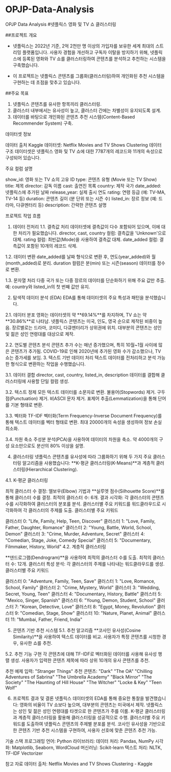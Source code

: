 # OPJP-Data-Analysis
OPJP Data Analysis
#넷플릭스 영화 및 TV 쇼 클러스터링

##프로젝트 개요

* 넷플릭스는 2022년 기준, 2억 2천만 명 이상의 가입자를 보유한 세계 최대의 스트리밍 플랫폼입니다. 사용자 경험을 개선하고 구독자 이탈을 방지하기 위해, 넷플릭스에 등록된 영화와 TV 쇼를 클러스터링하여 콘텐츠를 분석하고 추천하는 시스템을 구축했습니다.

* 이 프로젝트는 넷플릭스 콘텐츠를 그룹화(클러스터링)하여 개인화된 추천 시스템을 구현하는 데 초점을 맞추고 있습니다.

##주요 목표

1. 넷플릭스 콘텐츠를 유사한 항목끼리 클러스터링.
2. 클러스터 내부에서는 유사성이 높고, 클러스터 간에는 차별성이 유지되도록 설계.
3. 데이터를 바탕으로 개인화된 콘텐츠 추천 시스템(Content-Based Recommender System) 구축.

데이터셋 정보

데이터 출처
Kaggle 데이터셋: Netflix Movies and TV Shows Clustering
데이터 구조
데이터셋은 넷플릭스 영화 및 TV 쇼에 대한 7787개의 레코드와 11개의 속성으로 구성되어 있습니다.

주요 컬럼 설명

show_id: 영화 또는 TV 쇼의 고유 ID
type: 콘텐츠 유형 (Movie 또는 TV Show)
title: 제목
director: 감독 이름
cast: 출연진 목록
country: 제작 국가
date_added: 넷플릭스에 추가된 날짜
release_year: 실제 출시 연도
rating: 연령 등급 (예: TV-MA, TV-14 등)
duration: 콘텐츠 길이 (분 단위 또는 시즌 수)
listed_in: 장르 정보 (예: 드라마, 다큐멘터리 등)
description: 간략한 콘텐츠 설명

프로젝트 작업 흐름
1. 데이터 전처리
1.1. 결측값 처리
데이터셋에 결측값이 다수 포함되어 있으며, 이에 대한 처리가 필요했습니다.
director, cast, country 컬럼: 결측값을 'Unknown'으로 대체.
rating 컬럼: 최빈값(Mode)을 사용하여 결측값 대체.
date_added 컬럼: 결측값이 포함된 10개의 레코드 삭제.

1.2. 데이터 변환
date_added를 날짜 형식으로 변환 후, 연도(year_added)와 월(month_added)로 분리.
duration 컬럼은 분(min) 또는 시즌(season) 데이터를 정수로 변환.

1.3. 문자열 처리
다중 국가 또는 다중 장르의 데이터를 단순화하기 위해 주요 값만 추출.
예: country와 listed_in의 첫 번째 값만 유지.

2. 탐색적 데이터 분석 (EDA)
EDA를 통해 데이터셋의 주요 특성과 패턴을 분석했습니다.

2.1. 데이터 분포
영화는 데이터셋의 약 **69.14%**를 차지하며, TV 쇼는 약 **30.86%**로 나타남.
넷플릭스 콘텐츠는 미국, 인도, 영국 순으로 제작된 비중이 높음.
장르별로는 드라마, 코미디, 다큐멘터리가 상위권에 위치.
대부분의 콘텐츠는 성인 및 젊은 성인 연령대를 대상으로 제작.

2.2. 연도별 콘텐츠 분석
콘텐츠 추가 수는 매년 증가했으며, 특히 10월~1월 사이에 많은 콘텐츠가 추가됨.
COVID-19로 인해 2020년에 추가된 영화 수가 감소했으나, TV 쇼는 증가세를 보임.
3. 텍스트 기반 데이터 처리
텍스트 데이터를 전처리하고 분석 가능한 형식으로 변환하는 작업을 수행했습니다.

3.1. 데이터 결합
director, cast, country, listed_in, description 데이터를 결합해 클러스터링에 사용할 단일 컬럼 생성.

3.2. 텍스트 정제
모든 텍스트 데이터를 소문자로 변환.
불용어(Stopwords) 제거.
구두점(Punctuation) 제거.
비ASCII 문자 제거.
표제어 추출(Lemmatization)을 통해 단어를 기본 형태로 변환.

3.3. 벡터화
TF-IDF 벡터화(Term Frequency-Inverse Document Frequency)를 통해 텍스트 데이터를 벡터 형태로 변환.
최대 20000개의 속성을 생성하여 정보 손실 최소화.

3.4. 차원 축소
주성분 분석(PCA)을 사용하여 데이터의 차원을 축소.
약 4000개의 구성 요소만으로도 분산의 80% 이상을 설명.


4. 클러스터링
넷플릭스 콘텐츠를 유사성에 따라 그룹화하기 위해 두 가지 주요 클러스터링 알고리즘을 사용했습니다: **K-평균 클러스터링(K-Means)**과 계층적 클러스터링(Hierarchical Clustering).

4.1. K-평균 클러스터링

최적 클러스터 수 결정:
엘보우(Elbow) 기법과 **실루엣 점수(Silhouette Score)**를 통해 클러스터 수를 결정.
최적의 클러스터 수: 6개.
결과 시각화:
각 클러스터의 콘텐츠 수를 시각화하여 클러스터의 분포를 분석.
클러스터별 주요 키워드를 워드클라우드로 시각화하여 각 클러스터의 주제를 도출.
클러스터별 주요 키워드

클러스터 0: "Life, Family, Help, Teen, Discover"
클러스터 1: "Love, Family, Father, Daughter, Romance"
클러스터 2: "Young, Battle, World, School, Demon"
클러스터 3: "Crime, Murder, Adventure, Secret"
클러스터 4: "Comedian, Stage, Joke, Comedy Special"
클러스터 5: "Documentary, Filmmaker, History, World"
4.2. 계층적 클러스터링

**덴드로그램(Dendrogram)**을 사용하여 최적의 클러스터 수를 도출.
최적의 클러스터 수: 12개.
클러스터 특성 분석:
각 클러스터의 주제를 나타내는 워드클라우드를 생성.
클러스터별 주요 키워드

클러스터 0: "Adventure, Family, Teen, Save"
클러스터 1: "Love, Romance, School, Family"
클러스터 2: "Crime, Mystery, World"
클러스터 3: "Wedding, Secret, Young, Teen"
클러스터 4: "Documentary, History, Battle"
클러스터 5: "Mexico, Singer, Spanish"
클러스터 6: "Young, Demon, Student, School"
클러스터 7: "Korean, Detective, Love"
클러스터 8: "Egypt, Money, Revolution"
클러스터 9: "Comedian, Stage, Show"
클러스터 10: "Nature, Planet, Animal"
클러스터 11: "Mumbai, Father, Friend, India"

5. 콘텐츠 기반 추천 시스템
5.1. 추천 알고리즘
**코사인 유사성(Cosine Similarity)**을 사용하여 텍스트 데이터를 비교.
사용자가 특정 콘텐츠를 시청한 경우, 유사한 쇼를 추천.

5.2. 추천 기능 구현
각 콘텐츠에 대해 TF-IDF로 벡터화된 데이터를 사용해 유사성 행렬 생성.
사용자가 입력한 콘텐츠 제목에 따라 상위 10개의 유사 콘텐츠를 추천.

추천 예제
입력: "Stranger Things"
추천 콘텐츠:
"Dark"
"The OA"
"Chilling Adventures of Sabrina"
"The Umbrella Academy"
"Black Mirror"
"The Society"
"The Haunting of Hill House"
"The Witcher"
"Locke & Key"
"Teen Wolf"

6. 프로젝트 결과 및 결론
넷플릭스 데이터셋의 EDA를 통해 중요한 통찰을 발견했습니다:
  영화의 비율이 TV 쇼보다 높으며, 대부분의 콘텐츠는 미국에서 제작.
  넷플릭스는 성인 및 젊은 성인 연령대를 타겟으로 한 콘텐츠가 주를 이룸.
K-평균 클러스터링과 계층적 클러스터링을 활용해 클러스터링을 성공적으로 수행.
클러스터별 주요 키워드를 도출하여 넷플릭스 콘텐츠의 주제별 분포를 분석.
코사인 유사성을 기반으로 한 콘텐츠 기반 추천 시스템을 구현하여, 사용자 선호에 맞춘 콘텐츠 추천 가능.

기술 스택
프로그래밍 언어: Python
라이브러리:
  데이터 처리: Pandas, NumPy
  시각화: Matplotlib, Seaborn, WordCloud
  머신러닝: Scikit-learn
  텍스트 처리: NLTK, TF-IDF Vectorizer

참고 자료
데이터 출처: Netflix Movies and TV Shows Clustering - Kaggle
